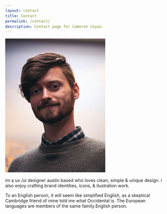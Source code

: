 ```yaml
---
layout: contact
title: Contact
permalink: /contact/
description: Contact page for Cameron Coyan.
---
```

<div id="about" class="paddsection">
    <div class="container">
      <div class="row justify-content-between">
        <div class="col-lg-4 ">
          <div class="div-img-bg">
            <div class="about-img">
              <img src="/images/profile.jpg" class="img-responsive" alt="me">
            </div>
          </div>
        </div>
        <div class="col-lg-7">
          <div class="about-descr">
            <p class="p-heading">im a ux /ui designer austin based who loves clean, simple & unique design. i also enjoy crafting brand identities, icons, & ilustration work. </p>
            <p class="separator">To an English person, it will seem like simplified English, as a skeptical Cambridge friend of mine told me what Occidental is. The European languages are members of the same family.English person.</p>
          </div>
        </div>
      </div>
    </div>
  </div>